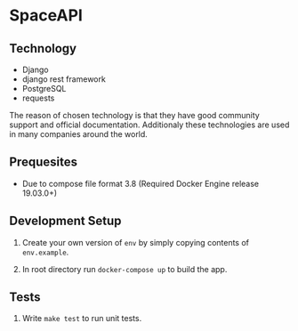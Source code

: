 # SpaceAPI

## Technology

- Django
- django rest framework
- PostgreSQL
- requests

The reason of chosen technology is that they have good community support and official documentation. Additionaly these technologies are used in many companies around the world.

## Prequesites

- Due to compose file format 3.8 (Required Docker Engine release 19.03.0+)

## Development Setup

1. Create your own version of `env` by simply copying contents of `env.example`.

2. In root directory run `docker-compose up` to build the app.

## Tests

1. Write `make test` to run unit tests.